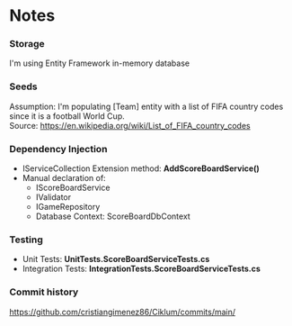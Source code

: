 # Notes

### Storage
I'm using Entity Framework in-memory database

### Seeds
Assumption: I'm populating [Team] entity with a list of FIFA country codes since it is a football World Cup. </br>
Source: https://en.wikipedia.org/wiki/List_of_FIFA_country_codes 

### Dependency Injection
* IServiceCollection Extension method: **AddScoreBoardService()**
* Manual declaration of:
  - IScoreBoardService
  - IValidator
  - IGameRepository
  - Database Context: ScoreBoardDbContext

### Testing
* Unit Tests: **UnitTests.ScoreBoardServiceTests.cs**
* Integration Tests: **IntegrationTests.ScoreBoardServiceTests.cs**

### Commit history
https://github.com/cristiangimenez86/Ciklum/commits/main/
